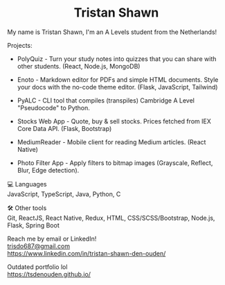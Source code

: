 <h1 align="center"><b>Tristan Shawn</b></h1>

My name is Tristan Shawn, I'm an A Levels student from the Netherlands!

Projects:  
* PolyQuiz - Turn your study notes into quizzes that you can share with other students. (React, Node.js, MongoDB)

* Enoto - Markdown editor for PDFs and simple HTML documents. Style your docs with the no-code theme editor. (Flask, JavaScript, Tailwind)

* PyALC - CLI tool that compiles (transpiles) Cambridge A Level "Pseudocode" to Python.

* Stocks Web App - Quote, buy & sell stocks. Prices fetched from IEX Core Data API. (Flask, Bootstrap)

* MediumReader - Mobile client for reading Medium articles. (React Native)

* Photo Filter App - Apply filters to bitmap images (Grayscale, Reflect, Blur, Edge detection).

💻 Languages  
JavaScript, TypeScript, Java, Python, C

🛠 Other tools  
Git, ReactJS, React Native, Redux, HTML, CSS/SCSS/Bootstrap, Node.js, Flask, Spring Boot

Reach me by email or LinkedIn!  
trisdo687@gmail.com  
https://www.linkedin.com/in/tristan-shawn-den-ouden/

Outdated portfolio lol  
https://tsdenouden.github.io/
